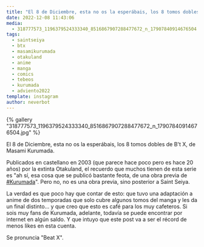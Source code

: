 ```yaml
---
title: "El 8 de Diciembre, esta no os la esperábais, los 8 tomos dobles de B't X, de Masami Kurumada"
date: 2022-12-08 11:43:06
media: 
  - 318777573_1196379524333340_8516867907288477672_n_17907840914676504.jpg
tags: 
  - saintseiya
  - btx
  - masamikurumada
  - otakuland
  - anime
  - manga
  - comics
  - tebeos
  - kurumada
  - adviento2022
template: instagram
author: neverbot
---
```


{% gallery "318777573_1196379524333340_8516867907288477672_n_17907840914676504.jpg" %}

El 8 de Diciembre, esta no os la esperábais, los 8 tomos dobles de B't X, de Masami Kurumada.

Publicados en castellano en 2003 (que parece hace poco pero es hace 20 años) por la extinta Otakuland, el recuerdo que muchos tienen de esta serie es "ah sí, esa cosa que se publicó bastante feota, de una obra previa de [#Kurumada](/tags/kurumada)". Pero no, no es una obra previa, sino posterior a Saint Seiya.

La verdad es que poco hay que contar de esto: que tuvo una adaptación a anime de dos temporadas que solo cubre algunos tomos del manga y les da un final distinto... y que creo que esto es café para los muy cafeteros. Si sois muy fans de Kurumada, adelante, todavía se puede encontrar por internet en algún saldo. Y que intuyo que este post va a ser el récord de menos likes en esta cuenta.

Se pronuncia "Beat X".
